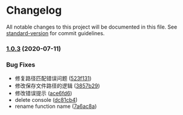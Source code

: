# Changelog

All notable changes to this project will be documented in this file. See [standard-version](https://github.com/conventional-changelog/standard-version) for commit guidelines.

### [1.0.3](https://github.com/Jehan-Gao/cos-upload/compare/v1.0.1...v1.0.3) (2020-07-11)


### Bug Fixes

* 修复路径匹配错误问题 ([523f131](https://github.com/Jehan-Gao/cos-upload/commit/523f131ee4ca86240f4eb8f03a804eaae29053e8))
* 修改保存文件路径的逻辑 ([3857b29](https://github.com/Jehan-Gao/cos-upload/commit/3857b29a36298c0301b04936e1625e7141380a66))
* 修改错误提示 ([ace6fd6](https://github.com/Jehan-Gao/cos-upload/commit/ace6fd609f2632340a14f495a47e41f35ecf7f35))
* delete console ([dc81cb4](https://github.com/Jehan-Gao/cos-upload/commit/dc81cb41fdd4dcbc901530b3f56e55acc04bc1c3))
* rename function name ([7a6ac8a](https://github.com/Jehan-Gao/cos-upload/commit/7a6ac8a67ca76f7a28e720e7dcf6cffe6cad4305))
